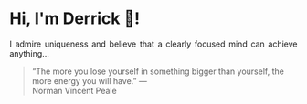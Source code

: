# Hi, I'm Derrick 👋!
<p align="justify">I admire uniqueness and believe that a clearly focused mind can achieve anything...</p> 
<!-- #quote-start -->
<blockquote>&ldquo;The more you lose yourself in something bigger than yourself, the more energy you will have.&rdquo; &mdash; <footer>Norman Vincent Peale</footer></blockquote>
<!-- #quote-end -->
